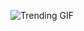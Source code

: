 
<!-- GIF_SECTION -->
![Trending GIF](https://media0.giphy.com/media/v1.Y2lkPThiYjIxNzcyOTM4OHJpOTRmMXNsdTV3dDFocnNwZmloaWNnM2N0aTlhaDV1MzNkaSZlcD12MV9naWZzX3NlYXJjaCZjdD1n/13KrcHexkHQtnG/giphy.gif)
<!-- END_GIF_SECTION -->
